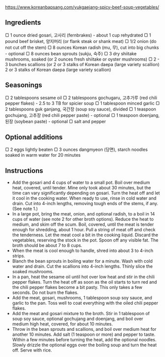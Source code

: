 https://www.koreanbapsang.com/yukgaejang-spicy-beef-soup-vegetables/

## Ingredients

▢ 1 ounce dried gosari, 고사리 (fernbrakes) - about 1 cup rehydrated
▢ 1 pound beef brisket, 양지머리 (or flank steak or shank meat)
▢ 1/2 onion (do not cut off the stem)
▢ 8 ounces Korean radish (mu, 무), cut into big chunks - optional
▢ 8 ounces bean sprouts (sukju, 숙주)
▢ 3 dry shiitake mushrooms, soaked (or 2 ounces fresh shiitake or oyster mushrooms)
▢ 2 - 3 bunches scallions (or 2 or 3 stalks of Korean daepa (large variety scallion) 2 or 3 stalks of Korean daepa (large variety scallion)

## Seasonings

▢ 2 tablespoons sesame oil
▢ 2 tablespoons gochugaru, 고추가루 (red chili pepper flakes) - 2.5 to 3 TB for spicier soup
▢ 1 tablespoon minced garlic
▢ 2 tablespoons guk ganjang, 국간장 (soup soy sauce), divided
▢ 1 teaspoon gochujang, 고추장 (red chili pepper paste) - optional
▢ 1 teaspoon doenjang, 된장 (soybean paste) - optional
▢ salt and pepper

## Optional additions

▢ 2 eggs lightly beaten
▢ 3 ounces dangmyeon (당면), starch noodles  soaked in warm water for 20 minutes

## Instructions

- Add the gosari and 4 cups of water to a small pot. Boil over medium heat, covered, until tender. Mine only took about 30 minutes, but the time can vary significantly depending on gosari. Turn the heat off and let it cool in the cooking water. When ready to use, rinse in cold water and drain. Cut into 4-inch lengths, removing tough ends of the stems, if any. (See note 1.)
- In a large pot, bring the meat, onion, and optional radish, to a boil in 14 cups of water (see note 2 for other broth options). Reduce the heat to medium, and skim off the scum. Boil, covered, until the meat is tender enough for shredding, about 1 hour. Pull a string of meat off and check the tenderness. Let the meat cool a bit in the cooking liquid. Discard the vegetables, reserving the stock in the pot. Spoon off any visible fat. The broth should be about 7 to 8 cups.
- When the meat is cool enough to handle, shred into about 3 to 4-inch strips.
- Blanch the bean sprouts in boiling water for a minute. Wash with cold water and drain. Cut the scallions into 4-inch lengths. Thinly slice the soaked mushrooms.
- In a pan, heat the sesame oil until hot over low heat and stir in the chili pepper flakes. Turn the heat off as soon as the oil starts to turn red and the chili pepper flakes become a bit pasty. This only takes a few seconds. Do not burn the flakes.
- Add the meat, gosari, mushrooms, 1 tablespoon soup soy sauce, and garlic to the pan. Toss well to coat everything with the oiled chili pepper flakes.
- Add the meat and gosari mixture to the broth. Stir in 1 tablespoon of soup soy sauce, optional gochujang and doenjang, and boil over medium high heat, covered, for about 10 minutes.
- Throw in the bean sprouts and scallions, and boil over medium heat for another 10 minutes. Add salt (1 teaspoon or more) and pepper to taste. Within a few minutes before turning the heat, add the optional noodles. Slowly drizzle the optional eggs over the boiling soup and turn the heat off. Serve with rice.
